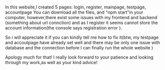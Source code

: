 In this website,I created 5 pages:
login, register, mainpage, testpage, accountpage
You can download all the files, and "npm start"in your computer,
however,there exist some issues with my frontend and backend (something
about url connction) and as I register it seems cannot store the account
information(the console says registration error ).

So i will appreciate it if you can kindly tell me how to fix it(btw, my testpage and accoutpage have already set well and there may be only one issue with database and the connection before I can finally run the whole website )

Apology much for that! I really look forward to your patience and looking through my work,as well as your kind advice!
